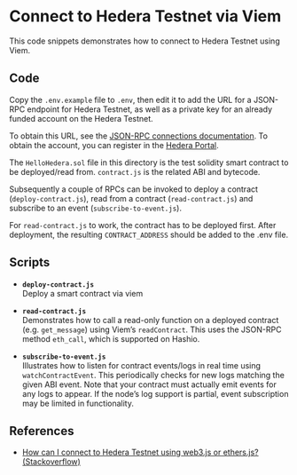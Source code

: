 # Connect to Hedera Testnet via Viem

This code snippets demonstrates how to connect to Hedera Testnet
using Viem.

## Code

Copy the `.env.example` file to `.env`,
then edit it to add the URL for a JSON-RPC endpoint for Hedera Testnet, as well as a private key for an already funded account on the Hedera Testnet. 

To obtain this URL, see the [JSON-RPC connections documentation](https://docs.hedera.com/hedera/tutorials/more-tutorials/json-rpc-connections/). To obtain the account, you can register in the [Hedera Portal](https://portal.hedera.com/).

The `HelloHedera.sol` file in this directory is the test solidity smart contract to be deployed/read from. `contract.js` is the related ABI and bytecode.

Subsequently a couple of RPCs can be invoked to deploy a contract (`deploy-contract.js`), read from a contract (`read-contract.js`) and subscribe to an event (`subscribe-to-event.js`).

For `read-contract.js` to work, the contract has to be deployed first. After deployment, the resulting `CONTRACT_ADDRESS` should be added to the .env file.

## Scripts

- **`deploy-contract.js`**  
  Deploy a smart contract via viem

- **`read-contract.js`**  
  Demonstrates how to call a read-only function on a deployed contract (e.g. `get_message`) using Viem’s `readContract`. This uses the JSON-RPC method `eth_call`, which is supported on Hashio.

- **`subscribe-to-event.js`**  
  Illustrates how to listen for contract events/logs in real time using `watchContractEvent`. This periodically checks for new logs matching the given ABI event. Note that your contract must actually emit events for any logs to appear. If the node’s log support is partial, event subscription may be limited in functionality. 

## References

- [How can I connect to Hedera Testnet using web3.js or ethers.js? (Stackoverflow)](https://stackoverflow.com/a/77912632/194982)
